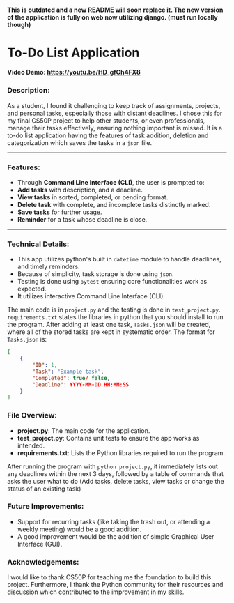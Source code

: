 #### This is outdated and a new README will soon replace it. The new version of the application is fully on web now utilizing django. (must run locally though)

# To-Do List Application
#### Video Demo: https://youtu.be/HD_gfCh4FX8

### Description:
As a student, I found it challenging to keep track of assignments, projects, and personal tasks, especially those with distant deadlines. I chose this for my final CS50P project to help other students, or even professionals, manage their tasks effectively, ensuring nothing important is missed.
It is a to-do list application having the features of task addition, deletion and categorization which saves the tasks in a `json` file.

---

### Features:
- Through **Command Line Interface (CLI)**, the user is prompted to:
- **Add tasks** with description, and a deadline.
- **View tasks** in sorted, completed, or pending format.
- **Delete task** with complete, and incomplete tasks distinctly marked.
- **Save tasks** for further usage.
- **Reminder** for a task whose deadline is close.

---

### Technical Details:
- This app utilizes python's built in `datetime` module to handle deadlines, and timely reminders.
- Because of simplicity, task storage is done using `json`.
- Testing is done using `pytest` ensuring core functionalities work as expected.
- It utilizes interactive Command Line Interface (CLI).

The main code is in `project.py` and the testing is done in `test_project.py`. `requirements.txt` states the libraries in python that you should install to run the program. After adding at least one task, `Tasks.json` will be created, where all of the stored tasks are kept in systematic order. The format for `Tasks.json` is:
```json
[
    {
        "ID": 1,
        "Task": "Example task",
        "Completed": true/ false,
        "Deadline": YYYY-MM-DD HH:MM:SS
    }
]
```
### File Overview:
- **project.py**: The main code for the application.
- **test_project.py**: Contains unit tests to ensure the app works as intended.
- **requirements.txt**: Lists the Python libraries required to run the program.

After running the program with `python project.py`, it immediately lists out any deadlines within the next 3 days, followed by a table of commands that asks the user what to do (Add tasks, delete tasks, view tasks or change the status of an existing task)

### Future Improvements:
- Support for recurring tasks (like taking the trash out, or attending a weekly meeting) would be a good addition.
- A good improvement would be the addition of simple Graphical User Interface (GUI).

### Acknowledgements:
I would like to thank CS50P for teaching me the foundation to build this project. Furthermore, I thank the Python community for their resources and discussion which contributed to the improvement in my skills.
